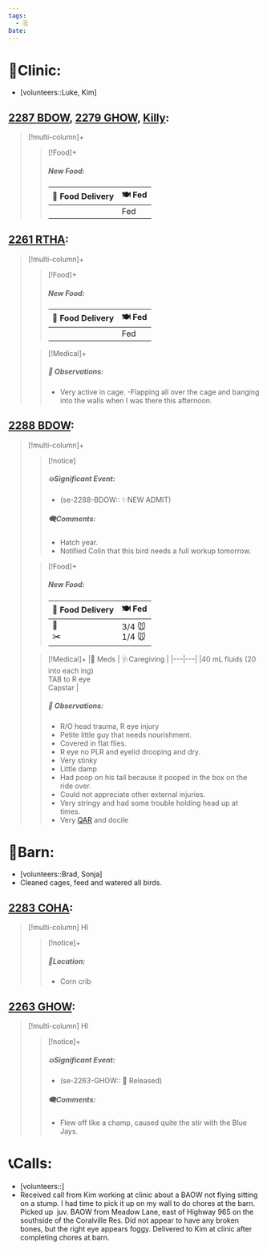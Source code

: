 ```yaml
---
tags:
  - 🗒️
Date: 
---
```


# 🏥Clinic:
- [volunteers::Luke, Kim]

## [2287 BDOW](../RARE%20Birds/2287%20BDOW.md), [2279 GHOW](../RARE%20Birds/2279%20GHOW.md), [Killy](../RARE%20Birds/Ed%20Birds/Killy.md):
> [!multi-column]+
>
>> [!Food]+
>> ##### New Food:
>> |🚚 Food Delivery| 🍽️ Fed|
>> |---|---|
>>||Fed

## [2261 RTHA](../RARE%20Birds/2261%20RTHA.md):
> [!multi-column]+
>
>> [!Food]+
>> ##### New Food:
>> |🚚 Food Delivery| 🍽️ Fed|
>> |---|---|
>>||Fed
>
>> [!Medical]+
>> ##### 🔭 Observations:
>> - Very active in cage.
>> -Flapping all over the cage and banging into the walls when I was there this afternoon.

## [2288 BDOW](../RARE%20Birds/2288%20BDOW.md):
> [!multi-column]+
>
>> [!notice]
>> ##### 💥Significant Event:
>> - (se-2288-BDOW:: ✨NEW ADMIT)
>>
>> ##### 🗨️Comments:
>> - Hatch year.
>> - Notified Colin that this bird needs a full workup tomorrow.
>
>> [!Food]+
>> ##### New Food:
>> |🚚 Food Delivery| 🍽️ Fed|
>> |---|---|
>>|🫱 <br> ✂️|3/4 🐭 <br> 1/4 🐭
>
>> [!Medical]+
>> |💊 Meds | 🩺Caregiving |
>> |---|---|
>> |40 mL fluids (20 into each ing) <br> TAB to R eye <br> Capstar |
>>
>> ##### 🔭 Observations:
>> - R/O head trauma, R eye injury
>> - Petite little guy that needs nourishment.
>> - Covered in flat flies.
>> - R eye no PLR and eyelid drooping and dry.
>> - Very stinky
>> - Little damp
>> - Had poop on his tail because it pooped in the box on the ride over.
>> - Could not appreciate other external injuries. 
>> - Very stringy and had some trouble holding head up at times. 
>> - Very [QAR](QAR.md) and docile

# 🏡Barn:
- [volunteers::Brad, Sonja]
- Cleaned cages, feed and watered all birds.

## [2283 COHA](../RARE%20Birds/2283%20COHA.md):
> [!multi-column] HI
>
>> [!notice]+
>> ##### 📍Location:
>> - Corn crib
>>

## [2263 GHOW](../RARE%20Birds/2263%20GHOW.md):
> [!multi-column] HI
>
>> [!notice]+
>> ##### 💥Significant Event:
>> - (se-2263-GHOW:: 🥳 Released)
>>
>> ##### 🗨️Comments:
>> - Flew off like a champ, caused quite the stir with the Blue Jays.

# 📞Calls:
- [volunteers::]
- Received call from Kim working at clinic about a BAOW not flying sitting on a stump. I had time to pick it up on my wall to do chores at the barn.  Picked up  juv. BAOW from Meadow Lane, east of Highway 965 on the southside of the Coralville Res. Did not appear to have any broken bones, but the right eye appears foggy. Delivered to Kim at clinic after completing chores at barn.